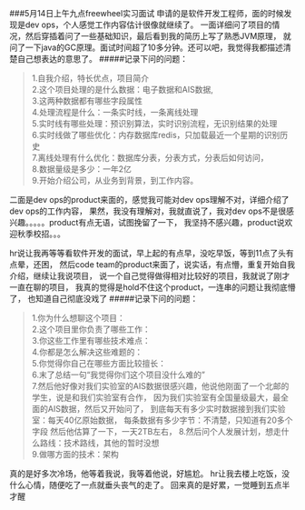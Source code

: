 ###5月14日上午九点freewheel实习面试
申请的是软件开发工程师，面的时候发现是dev ops，个人感觉工作内容估计很像就继续了。
一面详细问了项目的情况，然后穿插着问了一些基础知识，最后看到我的简历上写了熟悉JVM原理，
就问了一下java的GC原理。面试时间超了10多分钟。还可以吧，我觉得我都描述清楚自己想表达的意思了。
#####记录下问的问题：
  >1.自我介绍，特长优点，项目简介  
  2.这个项目处理的是什么数据：电子数据和AIS数据,  
  3.这两种数据都有哪些字段属性  
  4.处理流程是什么：一条实时线，一条离线处理  
  5.实时线有哪些处理：预识别算法，实时识别流程，无识别结果的处理  
  6.实时线做了哪些优化：内存数据库redis，只加载最近一个星期的识别历史  
  7.离线处理有什么优化：数据库分表，分表方式，分表后如何访问，  
  8.数据量级是多少：一年2亿  
  9.开始介绍公司，从业务到背景，到工作内容。  
  
二面是dev ops的product来面的，感觉我可能对dev ops理解不对，详细介绍了dev ops的工作内容，
果然，我没有理解对，我就直说了，我对dev ops不是很感兴趣。。。。。product有点无语，试图挽留了一下，
我坚持不感兴趣，product说欢迎秋季校招。。。

hr说让我再等等看软件开发的面试，早上起的有点早，没吃早饭，等到11点了头有点晕，还困，
然后code team的product来面了，说实话，有点懵，重复开始自我介绍，继续让我说项目，
说一个自己觉得做得相对比较好的项目，我就说了刚才一直在聊的项目，
我真的觉得是hold不住这个product，一连串的问题让我彻底懵了， 也知道自己彻底没戏了
#####记录下问的问题：
  >1.你为什么想聊这个项目：  
  2.这个项目里你负责了哪些工作：  
  3.你这些工作里有哪些技术难点：  
  4.你都是怎么解决这些难题的：  
  5.你觉得你自己在哪些方面比较擅长：  
  6.末了总结一句“我觉得你们这个项目没什么难的”  
  7.然后他好像对我们实验室的AIS数据很感兴趣，他说他刚面了一个北邮的学生，说是和我们实验室有合作，
  因为我们实验室有全国量级最大，最全面的AIS数据，然后又开始问了，
    到底每天有多少实时数据接到我们实验室：每天40亿原始数据，
    每条数据有多少字节：不清楚，只知道有20多个字段
    然后他估算了一下，一天2TB左右，
  8.然后问个人发展计划，想走什么路线：技术路线，其他的暂时没想  
  9.做哪方面的技术：架构  
  
真的是好多次冷场，他等着我说，我等着他说，好尴尬。
hr让我去楼上吃饭，没什么心情，随便吃了一点就垂头丧气的走了。
回来真的是好累，一觉睡到五点半才醒
